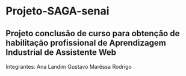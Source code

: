 # Projeto-SAGA-senai
Projeto conclusão de curso para obtenção de habilitação profissional de Aprendizagem Industrial de Assistente Web 
----------------------------------------------------------------------------------------------------------------------------------------------------------------------------------
Integrantes:
Ana Landim
Gustavo 
Marêssa
Rodrigo
